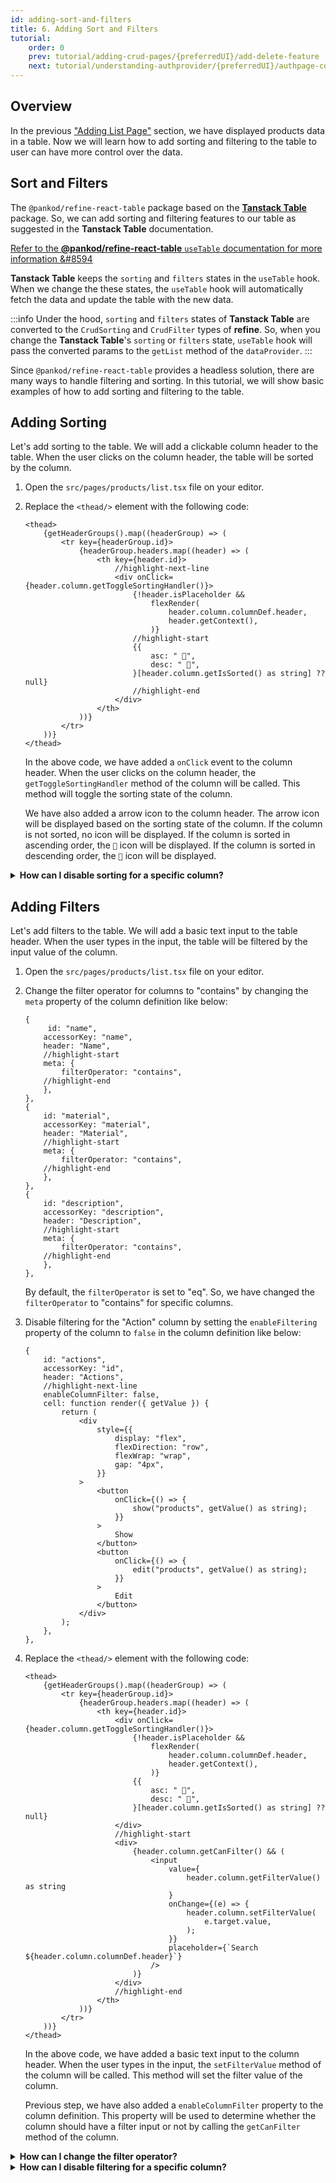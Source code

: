 ```yaml
---
id: adding-sort-and-filters
title: 6. Adding Sort and Filters
tutorial:
    order: 0
    prev: tutorial/adding-crud-pages/{preferredUI}/add-delete-feature
    next: tutorial/understanding-authprovider/{preferredUI}/authpage-component
---
```


## Overview

In the previous ["Adding List Page"](/docs/tutorial/adding-crud-pages/headless/index) section, we have displayed products data in a table. Now we will learn how to add sorting and filtering to the table to user can have more control over the data.

## Sort and Filters

The `@pankod/refine-react-table` package based on the [**Tanstack Table**](https://tanstack.com/table/v8) package. So, we can add sorting and filtering features to our table as suggested in the **Tanstack Table** documentation.

[Refer to the **@pankod/refine-react-table** `useTable` documentation for more information &#8594](/docs/packages/documentation/react-table/)

**Tanstack Table** keeps the `sorting` and `filters` states in the `useTable` hook. When we change the these states, the `useTable` hook will automatically fetch the data and update the table with the new data.

:::info
Under the hood, `sorting` and `filters` states of **Tanstack Table** are converted to the `CrudSorting` and `CrudFilter` types of **refine**. So, when you change the **Tanstack Table**'s `sorting` or `filters` state, `useTable` hook will pass the converted params to the `getList` method of the `dataProvider`.
:::

Since `@pankod/refine-react-table` provides a headless solution, there are many ways to handle filtering and sorting. In this tutorial, we will show basic examples of how to add sorting and filtering to the table.

## Adding Sorting

Let's add sorting to the table. We will add a clickable column header to the table. When the user clicks on the column header, the table will be sorted by the column.

1. Open the `src/pages/products/list.tsx` file on your editor.

2. Replace the `<thead/>` element with the following code:

    ```tsx title="src/pages/products/list.tsx"
    <thead>
        {getHeaderGroups().map((headerGroup) => (
            <tr key={headerGroup.id}>
                {headerGroup.headers.map((header) => (
                    <th key={header.id}>
                        //highlight-next-line
                        <div onClick={header.column.getToggleSortingHandler()}>
                            {!header.isPlaceholder &&
                                flexRender(
                                    header.column.columnDef.header,
                                    header.getContext(),
                                )}
                            //highlight-start
                            {{
                                asc: " 🔼",
                                desc: " 🔽",
                            }[header.column.getIsSorted() as string] ?? null}
                            //highlight-end
                        </div>
                    </th>
                ))}
            </tr>
        ))}
    </thead>
    ```

    In the above code, we have added a `onClick` event to the column header. When the user clicks on the column header, the `getToggleSortingHandler` method of the column will be called. This method will toggle the sorting state of the column.

    We have also added a arrow icon to the column header. The arrow icon will be displayed based on the sorting state of the column. If the column is not sorted, no icon will be displayed. If the column is sorted in ascending order, the `🔼` icon will be displayed. If the column is sorted in descending order, the `🔽` icon will be displayed.

<details>
  <summary><strong>How can I disable sorting for a specific column?</strong></summary>

You can disable sorting for a specific column by setting the `enableSorting` property of the column to `false` in the column definition like below.

```tsx
{
    title: "Category",
    dataIndex: "cagegory",
    //highlight-next-line
    enableSorting: false,
},
```

</details>

## Adding Filters

Let's add filters to the table. We will add a basic text input to the table header. When the user types in the input, the table will be filtered by the input value of the column.

1. Open the `src/pages/products/list.tsx` file on your editor.

2. Change the filter operator for columns to "contains" by changing the `meta` property of the column definition like below:

    ```tsx
    {
         id: "name",
        accessorKey: "name",
        header: "Name",
        //highlight-start
        meta: {
            filterOperator: "contains",
        //highlight-end
        },
    },
    {
        id: "material",
        accessorKey: "material",
        header: "Material",
        //highlight-start
        meta: {
            filterOperator: "contains",
        //highlight-end
        },
    },
    {
        id: "description",
        accessorKey: "description",
        header: "Description",
        //highlight-start
        meta: {
            filterOperator: "contains",
        //highlight-end
        },
    },
    ```

    By default, the `filterOperator` is set to "eq". So, we have changed the `filterOperator` to "contains" for specific columns.

3. Disable filtering for the "Action" column by setting the `enableFiltering` property of the column to `false` in the column definition like below:

    ```tsx
    {
        id: "actions",
        accessorKey: "id",
        header: "Actions",
        //highlight-next-line
        enableColumnFilter: false,
        cell: function render({ getValue }) {
            return (
                <div
                    style={{
                        display: "flex",
                        flexDirection: "row",
                        flexWrap: "wrap",
                        gap: "4px",
                    }}
                >
                    <button
                        onClick={() => {
                            show("products", getValue() as string);
                        }}
                    >
                        Show
                    </button>
                    <button
                        onClick={() => {
                            edit("products", getValue() as string);
                        }}
                    >
                        Edit
                    </button>
                </div>
            );
        },
    },
    ```

4. Replace the `<thead/>` element with the following code:

    ```tsx
    <thead>
        {getHeaderGroups().map((headerGroup) => (
            <tr key={headerGroup.id}>
                {headerGroup.headers.map((header) => (
                    <th key={header.id}>
                        <div onClick={header.column.getToggleSortingHandler()}>
                            {!header.isPlaceholder &&
                                flexRender(
                                    header.column.columnDef.header,
                                    header.getContext(),
                                )}
                            {{
                                asc: " 🔼",
                                desc: " 🔽",
                            }[header.column.getIsSorted() as string] ?? null}
                        </div>
                        //highlight-start
                        <div>
                            {header.column.getCanFilter() && (
                                <input
                                    value={
                                        header.column.getFilterValue() as string
                                    }
                                    onChange={(e) => {
                                        header.column.setFilterValue(
                                            e.target.value,
                                        );
                                    }}
                                    placeholder={`Search ${header.column.columnDef.header}`}
                                />
                            )}
                        </div>
                        //highlight-end
                    </th>
                ))}
            </tr>
        ))}
    </thead>
    ```

    In the above code, we have added a basic text input to the column header. When the user types in the input, the `setFilterValue` method of the column will be called. This method will set the filter value of the column.

    Previous step, we have also added a `enableColumnFilter` property to the column definition. This property will be used to determine whether the column should have a filter input or not by calling the `getCanFilter` method of the column.

<details>
  <summary><strong>How can I change the filter operator?</strong></summary>

By default, filter operator is "eq" for columns. You can change the filter operator by passing the `filterOperator` property to the `meta` in column definition. For example, you can change the filter operator to "eq" like below:

```tsx
{
    title: "Category",
    dataIndex: "category",
    //highlight-start
    meta: {
        filterOperator: "eq",
    },
    //highlight-end
},
```

</details>

<details>
  <summary><strong>How can I disable filtering for a specific column?</strong></summary>

You can disable filtering for a specific column by setting the `enableColumnFilter` property of the column to `false` in the column definition like below.

```tsx
{
    title: "Category",
    dataIndex: "category",
    //highlight-next-line
    enableColumnFilter: false,
},
```

</details>
